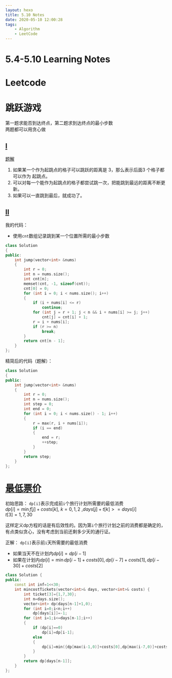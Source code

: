 ```yaml
---
layout: hexo
title: 5.10 Notes
date: 2020-05-10 12:00:28
tags: 
    - Algorithm
    - LeetCode
---
```

# 5.4-5.10 Learning Notes

# Leetcode

# 跳跃游戏
第一题求能否到达终点，第二题求到达终点的最小步数  
两题都可以用贪心做
## [I](https://leetcode-cn.com/problems/jump-game/)
[题解](https://leetcode-cn.com/problems/jump-game/solution/55-by-ikaruga/)  
1. 如果某一个作为起跳点的格子可以跳跃的距离是 3，那么表示后面3 个格子都可以作为 起跳点。
2. 可以对每一个能作为起跳点的格子都尝试跳一次，把能跳到最远的距离不断更新。
3. 如果可以一直跳到最后，就成功了。
## [II](https://leetcode-cn.com/problems/jump-game-ii/)
我的代码：  
+ 使用`cnt`数组记录跳到某一个位置所需的最小步数
```cpp
class Solution
{
public:
    int jump(vector<int> &nums)
    {
        int r = 0;
        int n = nums.size();
        int cnt[n];
        memset(cnt, -1, sizeof(cnt));
        cnt[0] = 0;
        for (int i = 0; i < nums.size(); i++)
        {
            if (i + nums[i] <= r)
                continue;
            for (int j = r + 1; j < n && i + nums[i] >= j; j++)
                cnt[j] = cnt[i] + 1;
            r = i + nums[i];
            if (r >= n)
                break;
        }
        return cnt[n - 1];
    }
};
```

精简后的代码（题解）：  
```cpp
class Solution
{
public:
    int jump(vector<int> &nums)
    {
        int r = 0;
        int n = nums.size();
        int step = 0;
        int end = 0;
        for (int i = 0; i < nums.size() - 1; i++)
        {
            r = max(r, i + nums[i]);
            if (i == end)
            {
                end = r;
                ++step;
            }
        }
        return step;
    }
};
```

# [最低票价](https://leetcode-cn.com/problems/minimum-cost-for-tickets/)
初始思路：
`dp[i]`表示完成前`i`个旅行计划所需要的最低消费  
$dp[i]=\min{f[j]+costs[k]}$, $k=0,1,2$ ,$days[j]+t[k]>=days[i]$  
$t[3]={1,7,30}$

这样定义dp方程的话是有后效性的。因为第`i`个旅行计划之前的消费都是确定的，有点类似贪心，没有考虑到当前还剩多少天的通行证。

正解：
`dp[i]`表示前`i`天所需要的最低消费  
+ 如果当天不在计划内$dp[i]=dp[i-1]$
+ 如果在计划内$dp[i]=\min{dp[i-1]+costs[0],dp[i-7]+costs[1],dp[i-30]+costs[2]}$

```cpp
class Solution {
public:
    const int inf=1<<30;
    int mincostTickets(vector<int>& days, vector<int>& costs) {
        int ticket[3]={1,7,30};
        int n=days.size();
        vector<int> dp(days[n-1]+1,0);
        for (int i=0;i<n;i++)
            dp[days[i]]=-1;
        for (int i=1;i<=days[n-1];i++)
        {
            if (dp[i]==0)
                dp[i]=dp[i-1];
            else
            {
                dp[i]=min({dp[max(i-1,0)]+costs[0],dp[max(i-7,0)]+costs[1],dp[max(i-30,0)]+costs[2]});
            }
        }
        return dp[days[n-1]];
    }
};
```